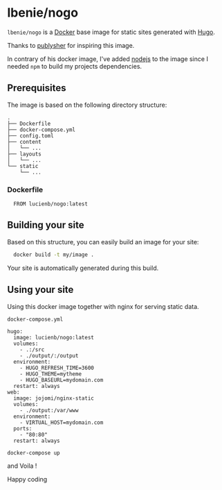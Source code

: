 # lbenie/nogo

`lbenie/nogo` is a [Docker](https://www.docker.io) base image for static sites generated with [Hugo](http://gohugo.io).

Thanks to [publysher](https://github.com/publysher) for inspiring this image.

In contrary of his docker image, I've added [nodejs](https://nodejs.org/) to the image since I needed `npm` to build my projects dependencies.

## Prerequisites

The image is based on the following directory structure:
```
.
├── Dockerfile
├── docker-compose.yml
├── config.toml
├── content
│   └── ...
├── layouts
│   └── ...
└── static
    └── ...
```
### Dockerfile

```Docker
  FROM lucienb/nogo:latest
```

## Building your site

Based on this structure, you can easily build an image for your site:
```sh
  docker build -t my/image .
```
Your site is automatically generated during this build. 

## Using your site

Using this docker image together with nginx for serving static data.


`docker-compose.yml`
```Docker
hugo:
  image: lucienb/nogo:latest
  volumes:
    - .:/src
    - ./output/:/output
  environment:
    - HUGO_REFRESH_TIME=3600
    - HUGO_THEME=mytheme
    - HUGO_BASEURL=mydomain.com
  restart: always
web:
  image: jojomi/nginx-static
  volumes:
    - ./output:/var/www
  environment:
    - VIRTUAL_HOST=mydomain.com
  ports:
    - "80:80"
  restart: always
```
```sh
docker-compose up
```

and Voila !

Happy coding
